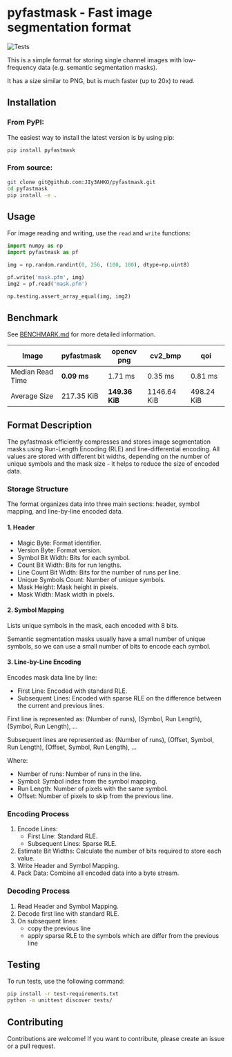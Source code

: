 pyfastmask - Fast image segmentation format
==============

![Tests](https://github.com/JIy3AHKO/pyfastmask/actions/workflows/build-and-test.yml/badge.svg?branch=master)

This is a simple format for storing single channel images with low-frequency data (e.g. semantic segmentation masks).

It has a size similar to PNG, but is much faster (up to 20x) to read.


Installation
------------

### From PyPI:

The easiest way to install the latest version is by using pip:

```bash
pip install pyfastmask
```

### From source:

```bash
git clone git@github.com:JIy3AHKO/pyfastmask.git
cd pyfastmask
pip install -e .
```

Usage
-----
For image reading and writing, use the `read` and `write` functions:

```python
import numpy as np
import pyfastmask as pf

img = np.random.randint(0, 256, (100, 100), dtype=np.uint8)

pf.write('mask.pfm', img)
img2 = pf.read('mask.pfm')

np.testing.assert_array_equal(img, img2)
```


Benchmark
---------
See [BENCHMARK.md](BENCHMARK.md) for more detailed information.

| Image             | pyfastmask  | opencv png     | cv2_bmp     | qoi        |
|-------------------|-------------|----------------|-------------|------------|
| Median Read Time  | **0.09 ms** | 1.71 ms        | 0.35 ms     | 0.81 ms    | 
| Average Size      | 217.35 KiB  | **149.36 KiB** | 1146.64 KiB | 498.24 KiB | 


Format Description
--------
The pyfastmask efficiently compresses and stores image segmentation masks using Run-Length Encoding (RLE) and line-differential encoding.
All values are stored with different bit widths, depending on the number of unique symbols and the mask size - it helps to reduce the size of encoded data.

### Storage Structure

The format organizes data into three main sections: header, symbol mapping, and line-by-line encoded data.

#### 1. Header

- Magic Byte: Format identifier.
- Version Byte: Format version.
- Symbol Bit Width: Bits for each symbol.
- Count Bit Width: Bits for run lengths.
- Line Count Bit Width: Bits for the number of runs per line.
- Unique Symbols Count: Number of unique symbols.
- Mask Height: Mask height in pixels.
- Mask Width: Mask width in pixels.

#### 2. Symbol Mapping

Lists unique symbols in the mask, each encoded with 8 bits.

Semantic segmentation masks usually have a small number of unique symbols, so we can use a small number of bits to encode each symbol.

#### 3. Line-by-Line Encoding

Encodes mask data line by line:
- First Line: Encoded with standard RLE.
- Subsequent Lines: Encoded with sparse RLE on the difference between the current and previous lines.

First line is represented as: (Number of runs), (Symbol, Run Length), (Symbol, Run Length), ...

Subsequent lines are represented as: (Number of runs), (Offset, Symbol, Run Length), (Offset, Symbol, Run Length), ...

Where:
- Number of runs: Number of runs in the line.
- Symbol: Symbol index from the symbol mapping.
- Run Length: Number of pixels with the same symbol.
- Offset: Number of pixels to skip from the previous line.

### Encoding Process

1. Encode Lines:
   - First Line: Standard RLE.
   - Subsequent Lines: Sparse RLE.
2. Estimate Bit Widths: Calculate the number of bits required to store each value.
3. Write Header and Symbol Mapping.
4. Pack Data: Combine all encoded data into a byte stream.


### Decoding Process

1. Read Header and Symbol Mapping.
2. Decode first line with standard RLE.
3. On subsequent lines:
   - copy the previous line
   - apply sparse RLE to the symbols which are differ from the previous line

Testing
---------
To run tests, use the following command:
```bash
pip install -r test-requirements.txt
python -m unittest discover tests/
```

Contributing
------------
Contributions are welcome! If you want to contribute, please create an issue or a pull request.
